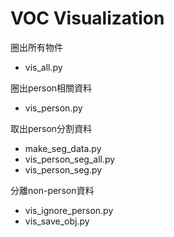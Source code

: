 # VOC Visualization

圈出所有物件

- vis_all.py

圈出person相關資料

- vis_person.py

取出person分割資料

- make_seg_data.py
- vis_person_seg_all.py
- vis_person_seg.py

分離non-person資料

- vis_ignore_person.py
- vis_save_obj.py
